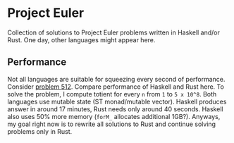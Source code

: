 # Project Euler

Collection of solutions to Project Euler problems written in Haskell and/or Rust. One day, other languages might appear here.

## Performance

Not all languages are suitable for squeezing every second of performance.
Consider [problem 512](https://projecteuler.net/problem=512).
Compare performance of Haskell and Rust here.
To solve the problem, I compute totient for every `n` from `1` to `5 x 10^8`.
Both languages use mutable state (ST monad/mutable vector).
Haskell produces answer in around 17 minutes, Rust needs only around 40 seconds.
Haskell also uses 50% more memory (`forM_` allocates additional 1GB?).
Anyways, my goal right now is to rewrite all solutions to Rust and continue solving problems only in Rust.